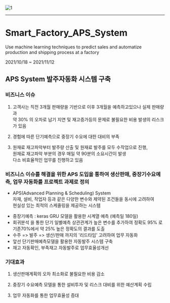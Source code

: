 ![1](https://user-images.githubusercontent.com/86215668/146786108-f3962b49-84e0-4c73-a839-d92d8c0ca284.png)  
  
  
------------------------------------------------------------------------------------------------  
# Smart_Factory_APS_System  
Use machine learning techniques to predict sales and automatize production and shipping process at a factory  
  
2021/10/18 ~ 2021/11/12  
  
  
  
  
APS System 발주자동화 시스템 구축  
------------------------------------------------------------------------------------------------  
  
  
  
  
### 비즈니스 이슈  
  
1. 고객사는 직전 3개월 판매량을 기반으로 이후 3개월을 예측하고있으나 실제 판매량과  
  약 30% 의 오차로 납기 지연 및 재고증가등의 문제로 불필요한 비용 발생의 리스크가 있음  
  
2. 경험에 따른 단기예측으로 중장기 수요에 대한 대비의 부족  
  
3. 원재료 재고파악부터 발주량 산출 및 원재료 발주를 모두 수작업으로 진행,  
   원재료 재고파악 부분의 경우 매일 약 90분의 소요시간이 발생  
   다소 비효율적인 업무를 진행하고 있음  
  
  
  
  

### 비즈니스 이슈를 해결을 위한 APS 도입을 통하여 생산판매, 중장기수요예측, 업무 자동화를 프로젝트 과제로 정의  
  
* APS(Advanced Planning & Scheduling) System  
  자재, 설비, 작업자 등과 같은 다양한 변수와 제약된 조건들을 동시에 고려하여  
  현실성 있는 최적의 스케줄링을 제공하는 시스템  
  
  
- 중장기예측 : keras GRU 모델을 활용한 시계열 예측 (예측일 180일)
- 회귀분석 을 통한 단기 일별예측 상관관계가 높은 변수를 추가하여 정확도 95% 로 기존70%에서 약 25% 높은 정확도의 결과를 도출
- 수주 => 발주 => 생산/판매 까지의 '리드타임' 고려하여 업무 자동화
- 앞선 단기판매예측모델을 활용한 자동발주 시스템 구축
- 재고 자동확인, 부족재고 자동발주로 업무효율성개선
       
  
  
  
### 기대효과  
  
1. 생산판매계획의 오차 최소화로 불필요한 비용 감소  
  
2. 중장기 수요예측 모델을 통한 설비투자 및 리스크 대비를 위한 예산계획 수립  
  
3. 업무 자동화를 통한 업무효율성 증대  
  
